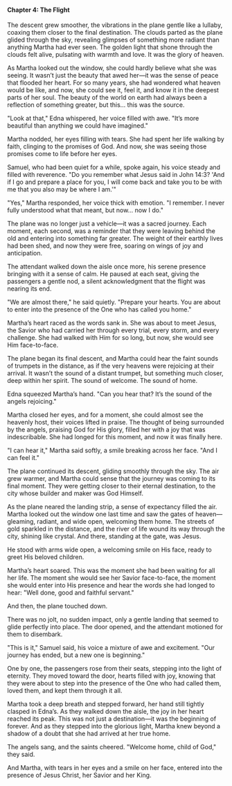 

#### Chapter 4: The Flight

The descent grew smoother, the vibrations in the plane gentle like a lullaby, coaxing them closer to the final destination. The clouds parted as the plane glided through the sky, revealing glimpses of something more radiant than anything Martha had ever seen. The golden light that shone through the clouds felt alive, pulsating with warmth and love. It was the glory of heaven.

As Martha looked out the window, she could hardly believe what she was seeing. It wasn’t just the beauty that awed her—it was the sense of peace that flooded her heart. For so many years, she had wondered what heaven would be like, and now, she could see it, feel it, and know it in the deepest parts of her soul. The beauty of the world on earth had always been a reflection of something greater, but this… this was the source.

"Look at that," Edna whispered, her voice filled with awe. "It’s more beautiful than anything we could have imagined."

Martha nodded, her eyes filling with tears. She had spent her life walking by faith, clinging to the promises of God. And now, she was seeing those promises come to life before her eyes.

Samuel, who had been quiet for a while, spoke again, his voice steady and filled with reverence. "Do you remember what Jesus said in John 14:3? 'And if I go and prepare a place for you, I will come back and take you to be with me that you also may be where I am.'"

"Yes," Martha responded, her voice thick with emotion. "I remember. I never fully understood what that meant, but now… now I do."

The plane was no longer just a vehicle—it was a sacred journey. Each moment, each second, was a reminder that they were leaving behind the old and entering into something far greater. The weight of their earthly lives had been shed, and now they were free, soaring on wings of joy and anticipation.

The attendant walked down the aisle once more, his serene presence bringing with it a sense of calm. He paused at each seat, giving the passengers a gentle nod, a silent acknowledgment that the flight was nearing its end.

"We are almost there," he said quietly. "Prepare your hearts. You are about to enter into the presence of the One who has called you home."

Martha’s heart raced as the words sank in. She was about to meet Jesus, the Savior who had carried her through every trial, every storm, and every challenge. She had walked with Him for so long, but now, she would see Him face-to-face.

The plane began its final descent, and Martha could hear the faint sounds of trumpets in the distance, as if the very heavens were rejoicing at their arrival. It wasn’t the sound of a distant trumpet, but something much closer, deep within her spirit. The sound of welcome. The sound of home.

Edna squeezed Martha’s hand. "Can you hear that? It’s the sound of the angels rejoicing."

Martha closed her eyes, and for a moment, she could almost see the heavenly host, their voices lifted in praise. The thought of being surrounded by the angels, praising God for His glory, filled her with a joy that was indescribable. She had longed for this moment, and now it was finally here.

"I can hear it," Martha said softly, a smile breaking across her face. "And I can feel it."

The plane continued its descent, gliding smoothly through the sky. The air grew warmer, and Martha could sense that the journey was coming to its final moment. They were getting closer to their eternal destination, to the city whose builder and maker was God Himself.

As the plane neared the landing strip, a sense of expectancy filled the air. Martha looked out the window one last time and saw the gates of heaven—gleaming, radiant, and wide open, welcoming them home. The streets of gold sparkled in the distance, and the river of life wound its way through the city, shining like crystal. And there, standing at the gate, was Jesus.

He stood with arms wide open, a welcoming smile on His face, ready to greet His beloved children.

Martha’s heart soared. This was the moment she had been waiting for all her life. The moment she would see her Savior face-to-face, the moment she would enter into His presence and hear the words she had longed to hear: "Well done, good and faithful servant."

And then, the plane touched down.

There was no jolt, no sudden impact, only a gentle landing that seemed to glide perfectly into place. The door opened, and the attendant motioned for them to disembark.

"This is it," Samuel said, his voice a mixture of awe and excitement. "Our journey has ended, but a new one is beginning."

One by one, the passengers rose from their seats, stepping into the light of eternity. They moved toward the door, hearts filled with joy, knowing that they were about to step into the presence of the One who had called them, loved them, and kept them through it all.

Martha took a deep breath and stepped forward, her hand still tightly clasped in Edna’s. As they walked down the aisle, the joy in her heart reached its peak. This was not just a destination—it was the beginning of forever. And as they stepped into the glorious light, Martha knew beyond a shadow of a doubt that she had arrived at her true home.

The angels sang, and the saints cheered. "Welcome home, child of God," they said.

And Martha, with tears in her eyes and a smile on her face, entered into the presence of Jesus Christ, her Savior and her King.
